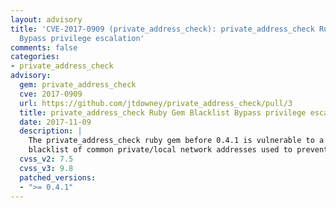 ```yaml
---
layout: advisory
title: 'CVE-2017-0909 (private_address_check): private_address_check Ruby Gem Blacklist
  Bypass privilege escalation'
comments: false
categories:
- private_address_check
advisory:
  gem: private_address_check
  cve: 2017-0909
  url: https://github.com/jtdowney/private_address_check/pull/3
  title: private_address_check Ruby Gem Blacklist Bypass privilege escalation
  date: 2017-11-09
  description: |
    The private_address_check ruby gem before 0.4.1 is vulnerable to a bypass due to an incomplete
    blacklist of common private/local network addresses used to prevent server-side request forgery.
  cvss_v2: 7.5
  cvss_v3: 9.8
  patched_versions:
  - ">= 0.4.1"
---
```

